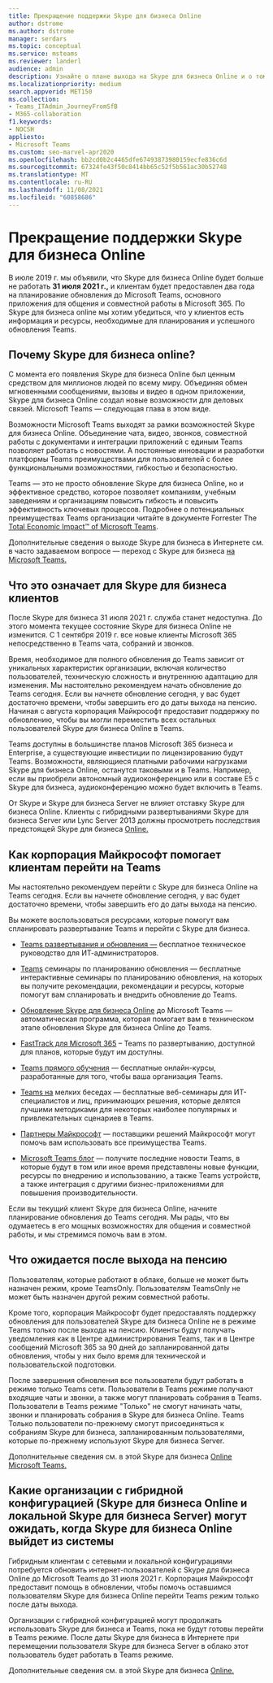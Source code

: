 ```yaml
---
title: Прекращение поддержки Skype для бизнеса Online
author: dstrome
ms.author: dstrome
manager: serdars
ms.topic: conceptual
ms.service: msteams
ms.reviewer: landerl
audience: admin
description: Узнайте о плане выхода на Skype для бизнеса Online и о том, как корпорация Майкрософт помогает клиентам перейти на Teams.
ms.localizationpriority: medium
search.appverid: MET150
ms.collection:
- Teams_ITAdmin_JourneyFromSfB
- M365-collaboration
f1.keywords:
- NOCSH
appliesto:
- Microsoft Teams
ms.custom: seo-marvel-apr2020
ms.openlocfilehash: bb2cd0b2c4465dfe67493873980159ecfe836c6d
ms.sourcegitcommit: 67324fe43f50c8414bb65c52f5b561ac30b52748
ms.translationtype: MT
ms.contentlocale: ru-RU
ms.lasthandoff: 11/08/2021
ms.locfileid: "60858686"
---
```

# <a name="skype-for-business-online-retirement"></a>Прекращение поддержки Skype для бизнеса Online

В июле 2019 г. мы объявили, что Skype для бизнеса Online будет больше не работать **31 июля 2021 г.,** и клиентам будет предоставлен два года на планирование обновления до Microsoft Teams, основного приложения для общения и совместной работы в Microsoft 365. По Skype для бизнеса online мы хотим убедиться, что у клиентов есть информация и ресурсы, необходимые для планирования и успешного обновления Teams.

## <a name="why-is-skype-for-business-online-retiring"></a>Почему Skype для бизнеса online?

С момента его появления Skype для бизнеса Online был ценным средством для миллионов людей по всему миру. Объединяя обмен мгновенными сообщениями, вызовы и видео в одном приложении, Skype для бизнеса Online создал новые возможности для деловых связей. Microsoft Teams — следующая глава в этом виде.

Возможности Microsoft Teams выходят за рамки возможностей Skype для бизнеса Online. Объединение чата, видео, звонков, совместной работы с документами и интеграции приложений с единым Teams позволяет работать с новостями. А постоянные инновации и разработки платформы Teams преимуществами для пользователей с более функциональными возможностями, гибкостью и безопасностью.

Teams — это не просто обновление Skype для бизнеса Online, но и эффективное средство, которое позволяет компаниям, учебным заведениям и организациям повысить гибкость и повысить эффективность ключевых процессов. Подробнее о потенциальных преимуществах Teams организации читайте в документе Forrester The [Total Economic Impact™ of Microsoft Teams](https://www.microsoft.com/microsoft-365/blog/wp-content/uploads/sites/2/2019/04/Total-Economic-Impact-Microsoft-Teams.pdf?rtc=1).

Дополнительные сведения о выходе Skype для бизнеса в Интернете см. в часто задаваемом вопросе — переход с Skype для бизнеса [на Microsoft Teams.](FAQ-journey.yml)

## <a name="what-this-means-for-skype-for-business-customers"></a>Что это означает для Skype для бизнеса клиентов

После Skype для бизнеса 31 июля 2021 г. служба станет недоступна. До этого момента текущее состояние Skype для бизнеса Online не изменится. С 1 сентября 2019 г. все новые клиенты Microsoft 365 непосредственно в Teams чата, собраний и звонков.

Время, необходимое для полного обновления до Teams зависит от уникальных характеристик организации, включая количество пользователей, техническую сложность и внутреннюю адаптацию для изменения. Мы настоятельно рекомендуем начать обновление до Teams сегодня. Если вы начнете обновление сегодня, у вас будет достаточно времени, чтобы завершить его до даты выхода на пенсию. Начиная с августа корпорация Майкрософт предоставит поддержку по обновлению, чтобы вы могли переместить всех остальных пользователей Skype для бизнеса Online в Teams.

Teams доступны в большинстве планов Microsoft 365 бизнеса и Enterprise, а существующие инвестиции по лицензированию будут Teams. Возможности, являющиеся платными рабочими нагрузками Skype для бизнеса Online, останутся таковыми и в Teams. Например, если вы приобрели автономный аудиоконференцию или в составе E5 с Skype для бизнеса, аудиоконференцию можно будет включить в Teams.

От Skype и Skype для бизнеса Server не влияет отставку Skype для бизнеса Online. Клиенты с гибридными развертываниями Skype для бизнеса Server или Lync Server 2013 должны просмотреть последствия предстоящей Skype для бизнеса [Online.](/skypeforbusiness/hybrid/plan-hybrid-connectivity#implications-of-the-upcoming-retirement-of-skype-for-business-online)

## <a name="how-microsoft-is-helping-customers-upgrade-to-teams"></a>Как корпорация Майкрософт помогает клиентам перейти на Teams

Мы настоятельно рекомендуем перейти с Skype для бизнеса Online на Teams сегодня. Если вы начнете обновление сегодня, у вас будет достаточно времени, чтобы завершить его до даты выхода на пенсию.

Вы можете воспользоваться ресурсами, которые помогут вам спланировать развертывание Teams и перейти с Skype для бизнеса.

- [Teams развертывания и обновления —](upgrade-start-here.md) бесплатное техническое руководство для ИТ-администраторов.

- [Teams](./upgrade-workshops-landing-page.yml) семинары по планированию обновления — бесплатные интерактивные семинары по планированию обновления, на которых вы получите рекомендации, рекомендации и ресурсы, которые помогут вам спланировать и внедрить обновление до Teams.

- [Обновление Skype для бизнеса Online](upgrade-assisted.md) до Microsoft Teams — автоматическая программа, которая помогает вам в техническом этапе обновления Skype для бизнеса Online до Teams.

- [FastTrack для Microsoft 365](https://www.microsoft.com/fasttrack/microsoft-365) – Teams по развертыванию, доступной для планов, которые будут им доступны.

- [Teams прямого обучения](./instructor-led-training-teams-landing-page.yml) — бесплатные онлайн-курсы, разработанные для того, чтобы ваша организация Teams.

- [Teams на](./chalk-talks-landing-page.yml) мелких беседах — бесплатные веб-семинары для ИТ-специалистов и лиц, принимающих решения, которые делятся лучшими методиками для некоторых наиболее популярных и привлекательных сценариев в Teams.

- [Партнеры Майкрософт](https://www.microsoft.com/solution-providers/home) — поставщики решений Майкрософт могут помочь вам использовать все преимущества Teams.

- [Microsoft Teams блог](https://techcommunity.microsoft.com/t5/microsoft-teams-blog/bg-p/MicrosoftTeamsBlog) — получите последние новости Teams, в которые будут в том или иное время представлены новые функции, ресурсы по внедрению и использованию, а также Teams устройств, а также интеграция с другими бизнес-приложениями для повышения производительности.

Если вы текущий клиент Skype для бизнеса Online, начните планирование обновления до Teams сегодня. Мы рады, что вы одумаетесь в его мощных возможностях для общения и совместной работы, и мы стремимся помочь вам в этом.

## <a name="what-to-expect-post-retirement"></a>Что ожидается после выхода на пенсию
Пользователям, которые работают в облаке, больше не может быть назначен режим, кроме TeamsOnly. Пользователям TeamsOnly не может быть назначен другой режим совместной работы.

Кроме того, корпорация Майкрософт будет предоставлять поддержку обновления для пользователей Skype для бизнеса Online не в режиме Teams только после выхода на пенсию. Клиенты будут получать уведомления как в Центре администрирования Teams, так и в Центре сообщений Microsoft 365 за 90 дней до запланированной даты обновления, чтобы у них было время для технической и пользовательской подготовки.

После завершения обновления все пользователи будут работать в режиме только Teams сети. Пользователи в Teams режиме получают входящие чаты и звонки, а также могут планировать собрания в Teams. Пользователи в Teams режиме "Только" не смогут начинать чаты, звонки и планировать собрания в Skype для бизнеса Online. Teams Только пользователи по-прежнему смогут присоединяться к собраниям Skype для бизнеса, запланированным пользователями, которые по-прежнему используют Skype для бизнеса Server.

Дополнительные сведения см. в этой Skype для бизнеса [Online Microsoft Teams.](upgrade-assisted.md)

## <a name="what-organizations-with-hybrid-configurations-skype-for-business-online-and-on-premises-skype-for-business-server-can-expect-when-skype-for-business-online-retires"></a>Какие организации с гибридной конфигурацией (Skype для бизнеса Online и локальной Skype для бизнеса Server) могут ожидать, когда Skype для бизнеса Online выйдет из системы

Гибридным клиентам с сетевыми и локальной конфигурациями потребуется обновить интернет-пользователей с Skype для бизнеса Online до Microsoft Teams до 31 июля 2021 г. Корпорация Майкрософт предоставит помощь в обновлении, чтобы помочь оставшимся пользователям Skype для бизнеса Online перейти Teams режим только после даты выхода.

Организации с гибридной конфигурацией могут продолжать использовать Skype для бизнеса и Teams, пока не будут готовы перейти в Teams режиме. После даты Skype для бизнеса в Интернете при перемещении пользователя Skype для бизнеса Server в облако этот пользователь будет работать в Teams режиме.

Дополнительные сведения см. в этой Skype для бизнеса [Online.](/skypeforbusiness/hybrid/plan-hybrid-connectivity#implications-of-the-upcoming-retirement-of-skype-for-business-online)
